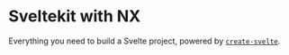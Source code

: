 # Sveltekit with NX

Everything you need to build a Svelte project, powered by [`create-svelte`](https://github.com/sveltejs/kit/tree/master/packages/create-svelte).
